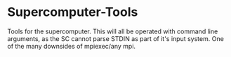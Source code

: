 # Supercomputer-Tools
Tools for the supercomputer. This will all be operated with command line arguments, as the SC cannot parse STDIN as part of it's input system. One of the many downsides of mpiexec/any mpi. 
